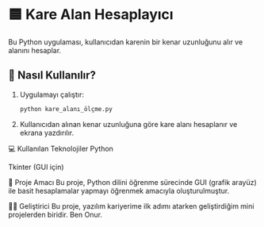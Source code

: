 # 🟦 Kare Alan Hesaplayıcı

Bu Python uygulaması, kullanıcıdan karenin bir kenar uzunluğunu alır ve alanını hesaplar.

## 🚀 Nasıl Kullanılır?

1. Uygulamayı çalıştır:
   ```bash
   python kare_alanı_ölçme.py

2. Kullanıcıdan alınan kenar uzunluğuna göre kare alanı hesaplanır ve ekrana yazdırılır.

💻 Kullanılan Teknolojiler
Python

Tkinter (GUI için)

📂 Proje Amacı
Bu proje, Python dilini öğrenme sürecinde GUI (grafik arayüz) ile basit hesaplamalar yapmayı öğrenmek amacıyla oluşturulmuştur.

👨‍💻 Geliştirici
Bu proje, yazılım kariyerime ilk adımı atarken geliştirdiğim mini projelerden biridir.
Ben Onur.
